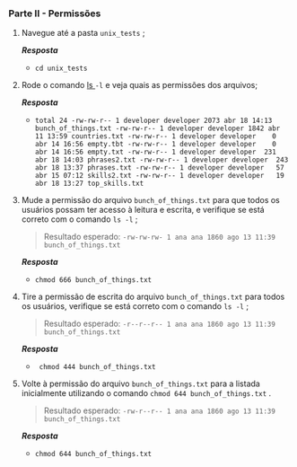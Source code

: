 ### Parte II - Permissões

1. Navegue até a pasta `unix_tests` ;

   _**Resposta**_

   - `cd unix_tests`

2. Rode o comando [ls ](https://linux.die.net/man/1/ls)`-l` e veja quais as permissões dos arquivos;

   _**Resposta**_

   - `total 24
     -rw-rw-r-- 1 developer developer 2073 abr 18 14:13 bunch_of_things.txt
     -rw-rw-r-- 1 developer developer 1842 abr 11 13:59 countries.txt
     -rw-rw-r-- 1 developer developer    0 abr 14 16:56 empty.tbt
     -rw-rw-r-- 1 developer developer    0 abr 14 16:56 empty.txt
     -rw-rw-r-- 1 developer developer  231 abr 18 14:03 phrases2.txt
     -rw-rw-r-- 1 developer developer  243 abr 18 13:37 phrases.txt
     -rw-rw-r-- 1 developer developer   57 abr 15 07:12 skills2.txt
     -rw-rw-r-- 1 developer developer   19 abr 18 13:27 top_skills.txt`

3. Mude a permissão do arquivo `bunch_of_things.txt` para que todos os usuários possam ter acesso à leitura e escrita, e verifique se está correto com o comando `ls -l` ;

   > Resultado esperado: `-rw-rw-rw- 1 ana ana 1860 ago 13 11:39 bunch_of_things.txt`

   _**Resposta**_

   - `chmod 666 bunch_of_things.txt `

4. Tire a permissão de escrita do arquivo `bunch_of_things.txt` para todos os usuários, verifique se está correto com o comando `ls -l` ;

   > Resultado esperado: `-r--r--r-- 1 ana ana 1860 ago 13 11:39 bunch_of_things.txt`

   _**Resposta**_

   - ` chmod 444 bunch_of_things.txt`

5. Volte à permissão do arquivo `bunch_of_things.txt` para a listada inicialmente utilizando o comando `chmod 644 bunch_of_things.txt` .

   > Resultado esperado: `-rw-r--r-- 1 ana ana 1860 ago 13 11:39 bunch_of_things.txt`

   _**Resposta**_ 

   -  `chmod 644 bunch_of_things.txt`

